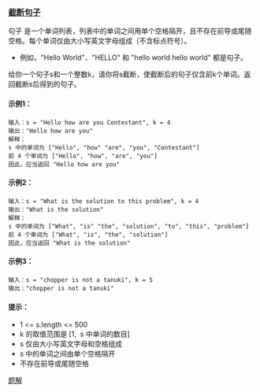 ### [截断句子](https://leetcode-cn.com/problems/truncate-sentence/)

句子 是一个单词列表，列表中的单词之间用单个空格隔开，且不存在前导或尾随空格。每个单词仅由大小写英文字母组成（不含标点符号）。

- 例如，"Hello World"、"HELLO" 和 "hello world hello world" 都是句子。

给你一个句子s和一个整数k，请你将s截断，使截断后的句子仅含前k个单词。返回截断s后得到的句子。

#### 示例1：
```
输入：s = "Hello how are you Contestant", k = 4
输出："Hello how are you"
解释：
s 中的单词为 ["Hello", "how" "are", "you", "Contestant"]
前 4 个单词为 ["Hello", "how", "are", "you"]
因此，应当返回 "Hello how are you"
```

#### 示例2：
```
输入：s = "What is the solution to this problem", k = 4
输出："What is the solution"
解释：
s 中的单词为 ["What", "is" "the", "solution", "to", "this", "problem"]
前 4 个单词为 ["What", "is", "the", "solution"]
因此，应当返回 "What is the solution"
```

#### 示例3：
```
输入：s = "chopper is not a tanuki", k = 5
输出："chopper is not a tanuki"
```

#### 提示：
- 1 <= s.length <= 500
- k 的取值范围是 [1,  s 中单词的数目]
- s 仅由大小写英文字母和空格组成
- s 中的单词之间由单个空格隔开
- 不存在前导或尾随空格

[题解](https://github.com/WavyPeng/happy-together/blob/main/algorithm/serial-string/src/main/java/com/string/solution/TruncateSentence.java)
